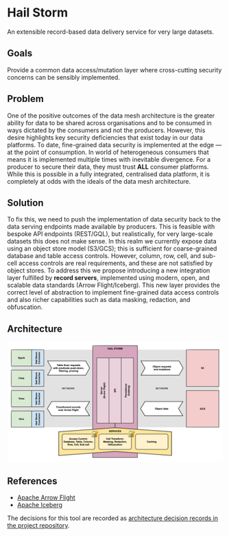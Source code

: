 # Hail Storm
An extensible record-based data delivery service for very large datasets.

## Goals
Provide a common data access/mutation layer where cross-cutting security concerns can be sensibly implemented.

## Problem
One of the positive outcomes of the data mesh architecture is the greater ability for data to be shared
across organisations and to be consumed in ways dictated by the consumers and not the producers. However,
this desire highlights key security deficiencies that exist today in our data platforms. To date,
fine-grained data security is implemented at the edge — at the point of consumption. In world of
heterogeneous consumers that means it is implemented multiple times with inevitable divergence. For a
producer to secure their data, they must trust **ALL** consumer platforms. While this is possible in a
fully integrated, centralised data platform, it is completely at odds with the ideals of the data mesh
architecture.

## Solution
To fix this, we need to push the implementation of data security back to the data serving endpoints made
available by producers. This is feasible with bespoke API endpoints (REST/GQL), but realistically, for
very large-scale datasets this does not make sense. In this realm we currently expose data using an
object store model (S3/GCS); this is sufficient for coarse-grained database and table access controls.
However, column, row, cell, and sub-cell access controls are real requirements, and these are not
satisfied by object stores. To address this we propose introducing a new integration layer fulfilled
by **record servers**, implemented using modern, open, and scalable data standards (Arrow Flight/Iceberg).
This new layer provides the correct level of abstraction to implement fine-grained data access controls
and also richer capabilities such as data masking, redaction, and obfuscation.

## Architecture
![](doc/high-level-architecture.png)

## References
* [Apache Arrow Flight](https://arrow.apache.org/docs/format/Flight.html)
* [Apache Iceberg](https://iceberg.apache.org)

The decisions for this tool are recorded as [architecture decision records in the project repository](doc/adr/). 

